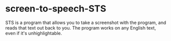 # screen-to-speech-STS
STS is a program that allows you to take a screenshot with the program, and reads that text out back to you.
The program works on any English text, even if it's unhighlightable.

